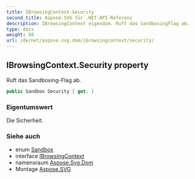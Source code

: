 ```yaml
---
title: IBrowsingContext.Security
second_title: Aspose.SVG für .NET-API-Referenz
description: IBrowsingContext eigendom. Ruft das SandboxingFlag ab.
type: docs
weight: 50
url: /de/net/aspose.svg.dom/ibrowsingcontext/security/
---
```

## IBrowsingContext.Security property

Ruft das Sandboxing-Flag ab.

```csharp
public Sandbox Security { get; }
```

### Eigentumswert

Die Sicherheit.

### Siehe auch

* enum [Sandbox](../../../aspose.svg/sandbox/)
* interface [IBrowsingContext](../)
* namensraum [Aspose.Svg.Dom](../../ibrowsingcontext/)
* Montage [Aspose.SVG](../../../)


